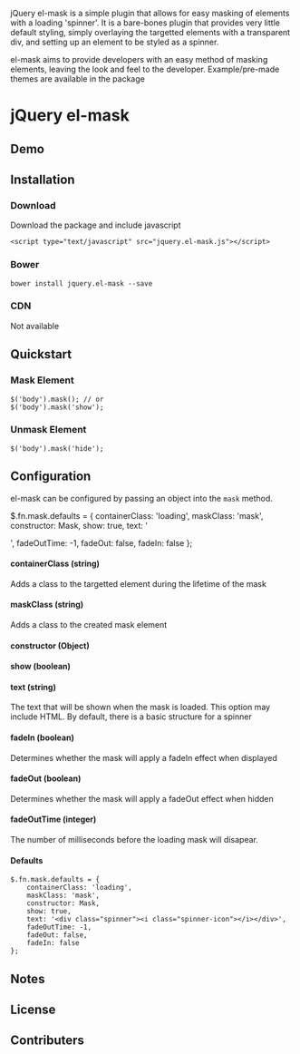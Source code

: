 jQuery el-mask is a simple plugin that allows for easy masking of elements with a loading 'spinner'. It is a bare-bones plugin that provides very little default styling, simply overlaying the targetted elements with a transparent div, and setting up an element to be styled as a spinner.

el-mask aims to provide developers with an easy method of masking elements, leaving the look and feel to the developer. Example/pre-made themes are available in the package

jQuery el-mask
=====

## Demo

## Installation

### Download
Download the package and include javascript

```
<script type="text/javascript" src="jquery.el-mask.js"></script>
```

### Bower
```
bower install jquery.el-mask --save
```

### CDN
Not available

## Quickstart

### Mask Element
```
$('body').mask(); // or
$('body').mask('show');
```

### Unmask Element
```
$('body').mask('hide');
```

## Configuration
el-mask can be configured by passing an object into the `mask` method.

$.fn.mask.defaults = {
		containerClass: 'loading',
		maskClass: 'mask',
		constructor: Mask,
		show: true,
		text: '<div class="spinner"><i class="spinner-icon"></i></div>',
		fadeOutTime: -1,
		fadeOut: false,
		fadeIn: false
	};
#### containerClass (string)
Adds a class to the targetted element during the lifetime of the mask

#### maskClass (string)
Adds a class to the created mask element

#### constructor (Object)
#### show (boolean)
#### text (string)
The text that will be shown when the mask is loaded. This option may include HTML. By default, there is a basic structure for a spinner

#### fadeIn (boolean)
Determines whether the mask will apply a fadeIn effect when displayed

#### fadeOut (boolean)
Determines whether the mask will apply a fadeOut effect when hidden

#### fadeOutTime (integer)
The number of milliseconds before the loading mask will disapear.

#### Defaults
```
$.fn.mask.defaults = {
    containerClass: 'loading',
    maskClass: 'mask',
    constructor: Mask,
    show: true,
    text: '<div class="spinner"><i class="spinner-icon"></i></div>',
    fadeOutTime: -1,
    fadeOut: false,
    fadeIn: false
};
```
## Notes

## License

## Contributers
